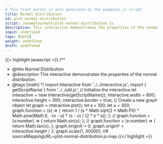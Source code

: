 ```yaml
---
# This front matter is auto generated by the examples.js script
title: Normal Distribution
id: plot-normal-distribution
script: /examples/math/plot-normal-distribution.js
description: This interactive demonstrates the properties of the normal distribution.
input: undefined
tags: [math]
weight: undefined
draft: undefined
---
```


{{< highlight javascript >}}
/**
* @title Normal Distribution
* @description This interactive demonstrates the properties of the normal distribution.
* @tags [math]
*/
import Interactive from '../../interactive.js';
import { getScriptName } from '../../util.js';
// Initialize the interactive
let interactive = new Interactive(getScriptName());
interactive.width = 600;
interactive.height = 300;
interactive.border = true;
// Create a new graph object
let graph = interactive.plot();
let s = 100;
let u = 300;
graph.function = (x) => { return 1 / (s * Math.sqrt(2 * Math.PI)) * Math.pow(Math.E, -(x - u) * (x - u) / (2 * s * s)); };
// graph.function = (x:number) => { return Math.sin(x); };
// graph.function = (x:number) => { return Math.tan(x); };
graph.originX = 0;
graph.originY = interactive.height / 2;
graph.scale(1, 30000);
//# sourceMappingURL=plot-normal-distribution.js.map
{{</ highlight >}}

